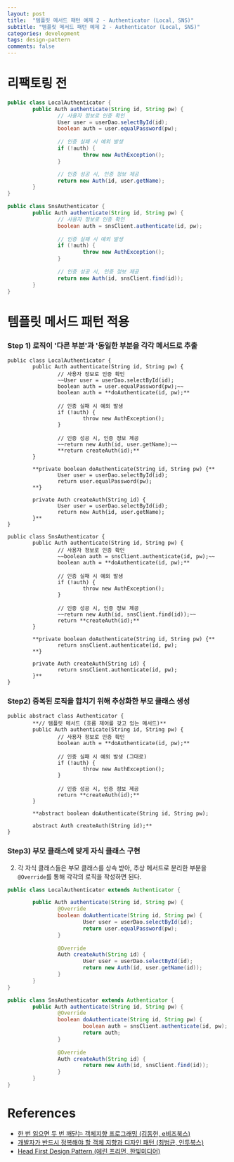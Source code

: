 ```yaml
---
layout: post
title:  "템플릿 메서드 패턴 예제 2 - Authenticator (Local, SNS)"
subtitle: "템플릿 메서드 패턴 예제 2 - Authenticator (Local, SNS)"
categories: development
tags: design-pattern
comments: false
---
```


# 리팩토링 전

```java
public class LocalAuthenticator {
		public Auth authenticate(String id, String pw) {
				// 사용자 정보로 인증 확인
				User user = userDao.selectById(id);
				boolean auth = user.equalPassword(pw);
				
				// 인증 실패 시 예외 발생
				if (!auth) {
						throw new AuthException();
				}

				// 인증 성공 시, 인증 정보 제공
				return new Auth(id, user.getName);
		}
}
```

```java
public class SnsAuthenticator {
		public Auth authenticate(String id, String pw) {
				// 사용자 정보로 인증 확인
				boolean auth = snsClient.authenticate(id, pw);
				
				// 인증 실패 시 예외 발생
				if (!auth) {
						throw new AuthException();
				}
			
				// 인증 성공 시, 인증 정보 제공
				return new Auth(id, snsClient.find(id));
		}
}
```

# 템플릿 메서드 패턴 적용

### Step 1) 로직이 '다른 부분'과 '동일한 부분을 각각 메서드로 추출

```
public class LocalAuthenticator {
		public Auth authenticate(String id, String pw) {
				// 사용자 정보로 인증 확인
				~~User user = userDao.selectById(id);
				boolean auth = user.equalPassword(pw);~~
				boolean auth = **doAuthenticate(id, pw);**
				
				// 인증 실패 시 예외 발생
				if (!auth) {
						throw new AuthException();
				}

				// 인증 성공 시, 인증 정보 제공
				~~return new Auth(id, user.getName);~~
				**return createAuth(id);**
		}

		**private boolean doAuthenticate(String id, String pw) {**
				User user = userDao.selectById(id);
				return user.equalPassword(pw);
		**}

		private Auth createAuth(String id) {
				User user = userDao.selectById(id);
				return new Auth(id, user.getName);
		}**
}
```

```
public class SnsAuthenticator {
		public Auth authenticate(String id, String pw) {
				// 사용자 정보로 인증 확인
				~~boolean auth = snsClient.authenticate(id, pw);~~
				boolean auth = **doAuthenticate(id, pw);**			
	
				// 인증 실패 시 예외 발생
				if (!auth) {
						throw new AuthException();
				}
			
				// 인증 성공 시, 인증 정보 제공
				~~return new Auth(id, snsClient.find(id));~~
				return **createAuth(id);**
		}

		**private boolean doAuthenticate(String id, String pw) {**
				return snsClient.authenticate(id, pw);
		**}

		private Auth createAuth(String id) {
				return snsClient.authenticate(id, pw);
		}**
}
```

### Step2) 중복된 로직을 합치기 위해 추상화한 부모 클래스 생성

```
public abstract class Authenticator {
		**// 템플릿 메서드 (흐름 제어를 갖고 있는 메서드)**
		public Auth authenticate(String id, String pw) {
				// 사용자 정보로 인증 확인
				boolean auth = **doAuthenticate(id, pw);**
				
				// 인증 실패 시 예외 발생 (그대로)
				if (!auth) {
						throw new AuthException();
				}

				// 인증 성공 시, 인증 정보 제공
				return **createAuth(id);**
		}
		
		**abstract boolean doAuthenticate(String id, String pw);

		abstract Auth createAuth(String id);**
}

```

### Step3) 부모 클래스에 맞게 자식 클래스 구현

2. 각 자식 클래스들은 부모 클래스를 상속 받아, 추상 메서드로 분리한 부분을 `@Override`를 통해 각각의 로직을 작성하면 된다. 

```java
public class LocalAuthenticator extends Authenticator {

		public Auth authenticate(String id, String pw) {
				@Override
				boolean doAuthenticate(String id, String pw) {
						User user = userDao.selectById(id);
						return user.equalPassword(pw);
				}
				
				@Override
				Auth createAuth(String id) {
						User user = userDao.selectById(id);
						return new Auth(id, user.getName(id));
				}
		}
}
```

```java
public class SnsAuthenticator extends Authenticator {
		public Auth authenticate(String id, String pw) {
				@Override
				boolean doAuthenticate(String id, String pw) {
						boolean auth = snsClient.authenticate(id, pw);
						return auth;
				}
				
				@Override
				Auth createAuth(String id) {
						return new Auth(id, snsClient.find(id));
				}
		}
}
```

# References

- [한 번 읽으면 두 번 깨닫는 객체지향 프로그래밍 (김동헌, e비즈북스)](https://kyobobook.co.kr/product/detailViewKor.laf?ejkGb=KOR&mallGb=KOR&barcode=9791157831357&orderClick=LAH&Kc=)
- [개발자가 반드시 정복해야 할 객체 지향과 디자인 패턴 (최범균, 인투북스)](http://www.kyobobook.co.kr/product/detailViewKor.laf?ejkGb=KOR&mallGb=KOR&barcode=9788969090010)
- [Head First Design Pattern (에린 프리먼, 한빛미디어)](https://book.naver.com/bookdb/book_detail.nhn?bid=1882446)